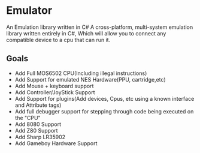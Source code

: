 # Emulator

An Emulation library written in C#
A cross-platform, multi-system emulation library written entirely in C#,
Which will allow you to connect any compatible device to a cpu that can run it.

## Goals
- Add Full MOS6502 CPU(Including illegal instructions)
- Add Support for emulated NES Hardware(PPU, cartridge,etc)
- Add Mouse + keyboard support
- Add Controller/JoyStick Support
- Add Support for plugins(Add devices, Cpus, etc using a known interface and Attribute tags)
- Add full debugger support for stepping through code being executed on the "CPU"
- Add 8080 Support
- Add Z80 Support
- Add Sharp LR35902
- Add Gameboy Hardware Support

